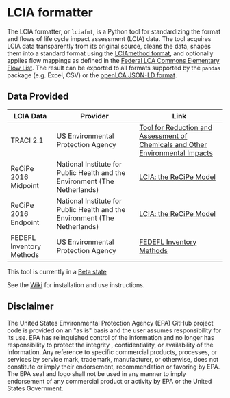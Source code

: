 # LCIA formatter
The LCIA formatter, or `lciafmt`, is a Python tool for standardizing the format and flows of life cycle impact assessment (LCIA) data. The tool acquires LCIA data transparently from its original 
source, cleans the data, shapes them into a standard format using the [LCIAmethod format](./format%20specs/LCIAmethod.md), and optionally applies flow mappings as defined in the [Federal LCA Commons Elementary Flow List](https://github.com/USEPA/Federal-LCA-Commons-Elementary-Flow-List). The result can be exported to all formats supported by the
`pandas` package (e.g. Excel, CSV) or the [openLCA JSON-LD format](https://github.com/GreenDelta/olca-schema).

## Data Provided
|LCIA Data|Provider|Link|
|---|---|---|
|TRACI 2.1|US Environmental Protection Agency|[Tool for Reduction and Assessment of Chemicals and Other Environmental Impacts](https://www.epa.gov/chemical-research/tool-reduction-and-assessment-chemicals-and-other-environmental-impacts-traci)|
|ReCiPe 2016 Midpoint|National Institute for Public Health and the Environment (The Netherlands)|[LCIA: the ReCiPe Model](https://www.rivm.nl/en/life-cycle-assessment-lca/recipe)|
|ReCiPe 2016 Endpoint|National Institute for Public Health and the Environment (The Netherlands)|[LCIA: the ReCiPe Model](https://www.rivm.nl/en/life-cycle-assessment-lca/recipe)|
|FEDEFL Inventory Methods|US Environmental Protection Agency|[FEDEFL Inventory Methods](https://github.com/USEPA/LCIAformatter/wiki/Inventory-Methods)|

This tool is currently in a [Beta state](https://en.wikipedia.org/wiki/Software_release_life_cycle#Beta)

See the [Wiki](https://github.com/USEPA/LCIAformatter/wiki/) for installation and use instructions.

## Disclaimer
The United States Environmental Protection Agency (EPA) GitHub project code is provided on an "as is" basis
 and the user assumes responsibility for its use.  EPA has relinquished control of the information and no longer
  has responsibility to protect the integrity , confidentiality, or availability of the information.  Any
   reference to specific commercial products, processes, or services by service mark, trademark, manufacturer,
    or otherwise, does not constitute or imply their endorsement, recommendation or favoring by EPA.  The EPA seal
     and logo shall not be used in any manner to imply endorsement of any commercial product or activity by EPA or
      the United States Government.
